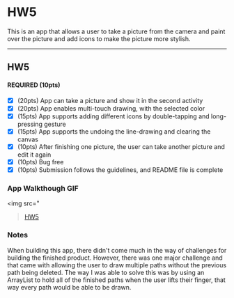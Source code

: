 # HW5
This is an app that allows a user to take a picture from the camera and paint over the picture and add icons to make the picture more stylish. 

---

## HW5

#### REQUIRED (10pts)
- [x] (20pts) App can take a picture and show it in the second activity
- [x] (20pts) App enables multi-touch drawing, with the selected color
- [x] (15pts) App supports adding different icons by double-tapping and long-pressing gesture
- [x] (15pts) App supports the undoing the line-drawing and clearing the canvas
- [x] (10pts) After finishing one picture, the user can take another picture and edit it again
- [x] (10pts) Bug free
- [x] (10pts) Submission follows the guidelines, and README file is complete

### App Walkthough GIF

<img src="<blockquote class="imgur-embed-pub" lang="en" data-id="a/Hkt07Qo"  ><a href="//imgur.com/a/Hkt07Qo">HW5</a></blockquote>

### Notes
When building this app, there didn't come much in the way of challenges for building the finished product. However, there was one major challenge and that came with allowing the 
user to draw multiple paths without the previous path being deleted. The way I was able to solve this was by using an ArrayList to hold all of the finished paths when the user
lifts their finger, that way every path would be able to be drawn. 
